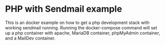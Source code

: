 # PHP with Sendmail example

This is an docker example on how to get a php development stack with working sendmail running. Running the docker-compose command will set up a php container with apache, MariaDB container, phpMyAdmin container, and a MailDev container.
